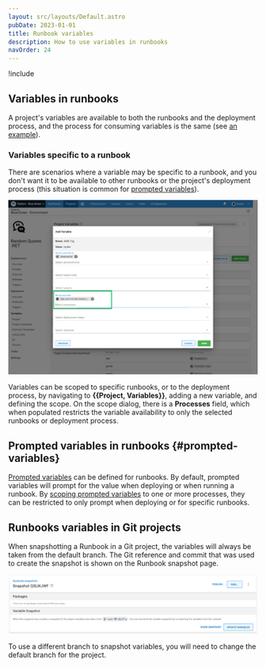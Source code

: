 ```yaml
---
layout: src/layouts/Default.astro
pubDate: 2023-01-01
title: Runbook variables 
description: How to use variables in runbooks 
navOrder: 24 
---
```


!include <variables>

## Variables in runbooks

A project's variables are available to both the runbooks and the deployment process, and the process for consuming variables is the same (see [an example](/docs/projects/variables/index.md#example)). 

### Variables specific to a runbook 

There are scenarios where a variable may be specific to a runbook, and you don't want it to be available to other runbooks or the project's deployment process (this situation is common for [prompted variables](#prompted-variables)).  

![Scoping a variable to a process](process-scoped-variable.png "width=500")

Variables can be scoped to specific runbooks, or to the deployment process, by navigating to **{{Project, Variables}}**, adding a new variable, and defining the scope.  On the scope dialog, there is a **Processes** field, which when populated restricts the variable availability to only the selected runbooks or deployment process.

## Prompted variables in runbooks {#prompted-variables}

[Prompted variables](/docs/projects/variables/prompted-variables/) can be defined for runbooks. By default, prompted variables will prompt for the value when deploying or when running a runbook.  By [scoping prompted variables](#Variables-specific-to-a-runbook) to one or more processes, they can be restricted to only prompt when deploying or for specific runbooks. 

## Runbooks variables in Git projects
When snapshotting a Runbook in a Git project, the variables will always be taken from the default branch. The Git reference and commit that was used to create the snapshot is shown on the Runbook snapshot page.

![Screenshot of Octopus Runbook snapshot page showing variable snapshot with reference main and commit d6cff1a](git-variables-runbook-snapshot.png "width=400")

To use a different branch to snapshot variables, you will need to change the default branch for the project.